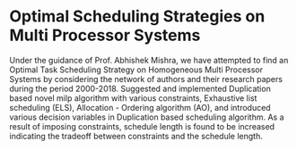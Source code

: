 # Optimal Scheduling Strategies on Multi Processor Systems
 Under the guidance of Prof. Abhishek Mishra, we have attempted to find an Optimal Task Scheduling Strategy on Homogeneous Multi Processor Systems by considering the network of authors and their research papers during the period 2000-2018. Suggested and implemented Duplication based novel milp algorithm with various constraints, Exhaustive list scheduling (ELS), Allocation - Ordering algorithm (AO), and introduced various decision variables in Duplication based scheduling algorithm. As a result of imposing constraints, schedule length is found to be increased indicating the tradeoff between constraints and the schedule length.
